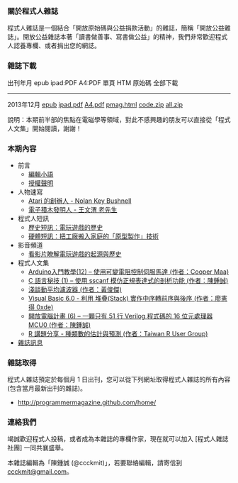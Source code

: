 ### 關於程式人雜誌

程式人雜誌是一個結合「開放原始碼與公益捐款活動」的雜誌，簡稱「開放公益雜誌」。開放公益雜誌本著「讀書做善事、寫書做公益」的精神，我們非常歡迎程式人認養專欄、或者捐出您的網誌。

### 雜誌下載

出刊年月       epub           ipad:PDF      A4:PDF     單頁 HTM     原始碼      全部下載
------------   ----------     -----------   --------   -----------  ----------  -------------
2013年12月     [epub]         [ipad.pdf]    [A4.pdf]   [pmag.html]  [code.zip]  [all.zip]

說明：本期前半部的焦點在電磁學等領域，對此不感興趣的朋友可以直接從「程式人文集」開始閱讀，謝謝！

### 本期內容
* 前言
    * [編輯小語](editor.html)
    * [授權聲明](license.html)
* 人物速寫
    * [Atari 的創辦人 - Nolan Key Bushnell](people1.html)
    * [電子積木發明人 - 王文渭 老先生](people2.html)
* 程式人短訊
    * [歷史短訊：電玩遊戲的歷史](message1.html)
    * [硬體短訊：把工廠搬入家庭的「原型製作」技術](message1.html)
* 影音頻道
    * [看影片瞭解電玩遊戲的起源與歷史](video1.html)
* 程式人文集
    * [Arduino入門教學(12) – 使用可變電阻控制伺服馬達 (作者：Cooper Maa)](article1.html)
    * [C 語言秘技 (1) – 使用 sscanf 模仿正規表達式的剖析功能 (作者：陳鍾誠)](article2.html)
    * [淺談動平均濾波器 (作者：黃俊傑)](article3.html)
    * [Visual Basic 6.0 - 利用 堆疊(Stack) 實作中序轉前序與後序 (作者：廖憲得 0xde)](article4.html)
    * [開放電腦計畫 (6) – 一顆只有 51 行 Verilog 程式碼的 16 位元處理器 MCU0 (作者：陳鍾誠)](article5.html)
    * [R 講題分享 - 種類數的估計與預測 (作者：Taiwan R User Group)](article6.html)
* [雜誌訊息](info.html)

### 雜誌取得

程式人雜誌預定於每個月 1 日出刊，您可以從下列網址取得程式人雜誌的所有內容 (包含當月最新出刊的雜誌)。

* <http://programmermagazine.github.com/home/>

### 連絡我們

竭誠歡迎程式人投稿，或者成為本雜誌的專欄作家，現在就可以加入 [程式人雜誌社團] 一同共襄盛舉。

本雜誌編輯為「陳鍾誠 (@ccckmit)」，若要聯絡編輯，請寄信到 <ccckmit@gmail.com>。

[epub]: ../book/A4.epub
[ipad.pdf]: ../book/ipad.pdf
[A4.pdf]: ../book/A4.pdf
[code.zip]: ../code.zip
[pmag.html]: ../book/pmag.html
[all.zip]: ../archive/gh-pages.zip

